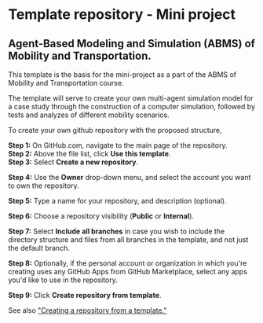 # Template repository - Mini project
## Agent-Based Modeling and Simulation (ABMS) of Mobility and Transportation.

This template is the basis for the mini-project as a part of the ABMS of Mobility and Transportation course.

The template will serve to create your own multi-agent simulation model for a case study through the construction of a computer simulation, followed by tests and analyzes of different mobility scenarios.

To create your own github repository with the proposed structure,

**Step 1:** On GitHub.com, navigate to the main page of the repository.<br/>
**Step 2:** Above the file list, click **Use this template**.<br/>
**Step 3:** Select **Create a new repository**.

**Step 4:** Use the **Owner** drop-down menu, and select the account you want to own the repository.

**Step 5:** Type a name for your repository, and description (optional).

**Step 6:** Choose a repository visibility (**Public** or **Internal**).

**Step 7:** Select **Include all branches** in case you wish to include the directory structure and files from all branches in the template, and not just the default branch.

**Step 8:** Optionally, if the personal account or organization in which you're creating uses any GitHub Apps from GitHub Marketplace, select any apps you'd like to use in the repository.

**Step 9:** Click **Create repository from template**.

See also ["Creating a repository from a template."](https://docs.github.com/en/repositories/creating-and-managing-repositories/creating-a-repository-from-a-template)
